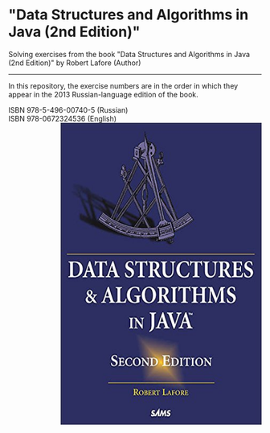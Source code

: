 # "Data Structures and Algorithms in Java (2nd Edition)"
Solving exercises from the book "Data Structures and Algorithms in Java (2nd Edition)" by Robert Lafore (Author)

---
In this repository, the exercise numbers are in the order in which they appear in the 2013 Russian-language edition of the book.

ISBN 978-5-496-00740-5 (Russian)<br>
ISBN 978-0672324536 (English)
<a href="url"><img src="src/main/resources/cover.jpg" align="right" height="600" width="400"></a>

